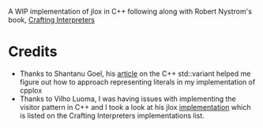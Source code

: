A WIP implementation of jlox in C++ following along with Robert Nystrom's book, [Crafting Interpreters](https://craftinginterpreters.com/)

# Credits
* Thanks to Shantanu Goel, his [article](https://shantanugoel.com/2020/04/27/java-object-cpp-std-variant/) on the C++ std::variant helped me figure out how to approach representing literals in my implementation of cpplox
* Thanks to Vilho Luoma, I was having issues with implementing the visitor pattern in C++ and I took a look at his jlox [implementation](https://github.com/vilbedawg/jlox-cpp/tree/master) which is listed on the Crafting Interpreters implementations list.